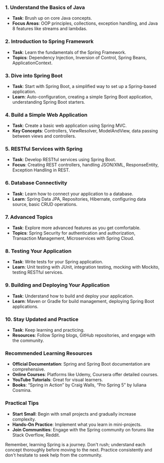 ### 1. **Understand the Basics of Java**
   - **Task**: Brush up on core Java concepts.
   - **Focus Areas**: OOP principles, collections, exception handling, and Java 8 features like streams and lambdas.

### 2. **Introduction to Spring Framework**
   - **Task**: Learn the fundamentals of the Spring Framework.
   - **Topics**: Dependency Injection, Inversion of Control, Spring Beans, ApplicationContext.

### 3. **Dive into Spring Boot**
   - **Task**: Start with Spring Boot, a simplified way to set up a Spring-based application.
   - **Learn**: Auto-configuration, creating a simple Spring Boot application, understanding Spring Boot starters.

### 4. **Build a Simple Web Application**
   - **Task**: Create a basic web application using Spring MVC.
   - **Key Concepts**: Controllers, ViewResolver, ModelAndView, data passing between views and controllers.

### 5. **RESTful Services with Spring**
   - **Task**: Develop RESTful services using Spring Boot.
   - **Focus**: Creating REST controllers, handling JSON/XML, ResponseEntity, Exception Handling in REST.

### 6. **Database Connectivity**
   - **Task**: Learn how to connect your application to a database.
   - **Learn**: Spring Data JPA, Repositories, Hibernate, configuring data source, basic CRUD operations.

### 7. **Advanced Topics**
   - **Task**: Explore more advanced features as you get comfortable.
   - **Topics**: Spring Security for authentication and authorization, Transaction Management, Microservices with Spring Cloud.

### 8. **Testing Your Application**
   - **Task**: Write tests for your Spring application.
   - **Learn**: Unit testing with JUnit, integration testing, mocking with Mockito, testing RESTful services.

### 9. **Building and Deploying Your Application**
   - **Task**: Understand how to build and deploy your application.
   - **Learn**: Maven or Gradle for build management, deploying Spring Boot applications.

### 10. **Stay Updated and Practice**
   - **Task**: Keep learning and practicing.
   - **Resources**: Follow Spring blogs, GitHub repositories, and engage with the community.

### Recommended Learning Resources
- **Official Documentation**: Spring and Spring Boot documentation are comprehensive.
- **Online Courses**: Platforms like Udemy, Coursera offer detailed courses.
- **YouTube Tutorials**: Great for visual learners.
- **Books**: “Spring in Action” by Craig Walls, “Pro Spring 5” by Iuliana Cosmina.

### Practical Tips
- **Start Small**: Begin with small projects and gradually increase complexity.
- **Hands-On Practice**: Implement what you learn in mini-projects.
- **Join Communities**: Engage with the Spring community on forums like Stack Overflow, Reddit.

Remember, learning Spring is a journey. Don't rush; understand each concept thoroughly before moving to the next. Practice consistently and don't hesitate to seek help from the community.